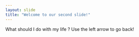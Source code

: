 ```yaml
---
layout: slide
title: "Welcome to our second slide!"
---
```

What should I do with my life ?
Use the left arrow to go back!

